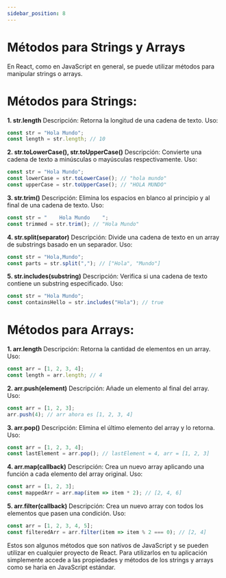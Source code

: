 ```yaml
---
sidebar_position: 8
---
```


# Métodos para Strings y Arrays

En React, como en JavaScript en general, se puede utilizar métodos para manipular strings o arrays.

# **Métodos para Strings:**

**1. str.length**
Descripción: Retorna la longitud de una cadena de texto.
Uso:

```js
const str = "Hola Mundo";
const length = str.length; // 10
```

**2. str.toLowerCase(), str.toUpperCase()**
Descripción: Convierte una cadena de texto a minúsculas o mayúsculas respectivamente.
Uso:
```js
const str = "Hola Mundo";
const lowerCase = str.toLowerCase(); // "hola mundo"
const upperCase = str.toUpperCase(); // "HOLA MUNDO"
```

**3. str.trim()**
Descripción: Elimina los espacios en blanco al principio y al final de una cadena de texto.
Uso:

```js
const str = "    Hola Mundo    ";
const trimmed = str.trim(); // "Hola Mundo"
```

**4. str.split(separator)**
Descripción: Divide una cadena de texto en un array de substrings basado en un separador.
Uso:

```js
const str = "Hola,Mundo";
const parts = str.split(","); // ["Hola", "Mundo"]
```

**5. str.includes(substring)**
Descripción: Verifica si una cadena de texto contiene un substring especificado.
Uso:

```js
const str = "Hola Mundo";
const containsHello = str.includes("Hola"); // true
```

# **Métodos para Arrays:**

**1. arr.length**
Descripción: Retorna la cantidad de elementos en un array.
Uso:

```js
const arr = [1, 2, 3, 4];
const length = arr.length; // 4
```

**2. arr.push(element)**
Descripción: Añade un elemento al final del array.
Uso:

```js
const arr = [1, 2, 3];
arr.push(4); // arr ahora es [1, 2, 3, 4]
```

**3. arr.pop()**
Descripción: Elimina el último elemento del array y lo retorna.
Uso:

```js
const arr = [1, 2, 3, 4];
const lastElement = arr.pop(); // lastElement = 4, arr = [1, 2, 3]
```

**4. arr.map(callback)**
Descripción: Crea un nuevo array aplicando una función a cada elemento del array original.
Uso:

```js
const arr = [1, 2, 3];
const mappedArr = arr.map(item => item * 2); // [2, 4, 6]
```

**5. arr.filter(callback)**
Descripción: Crea un nuevo array con todos los elementos que pasen una condición.
Uso:

```js
const arr = [1, 2, 3, 4, 5];
const filteredArr = arr.filter(item => item % 2 === 0); // [2, 4]
```

Estos son algunos métodos que son nativos de JavaScript y se pueden utilizar en cualquier proyecto de React. Para utilizarlos en tu aplicación simplemente accede a las propiedades y métodos de los strings y arrays como se haria en JavaScript estándar.